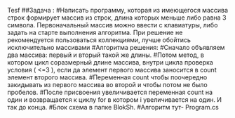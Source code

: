 Tesf
##Задача :
#Написать программу, которая из имеющегося массива строк формирует массив из строк, длина которых меньше либо равна 3 символа. Первоначальный массив можно ввести с клавиатуры, либо задать на старте выполнения алгоритма. При решение не рекомендуется пользоваться коллекциями, лучше обойтись исключительно массивами
#Алгоритма решения:
#Сначало объявляем два массива: первый и вторый такой же длины. 
#Потом метод, в котором цикл соразмерный длине массива, внутри цикла проверка условия ( <=3 ), 
если да элемент первого массива заносится в count элемент второго массива. 
#Переменная count чтобы поочередно закидывать из первого массива во второй и чтобы потом не было пробелов. 
#После присвоения увеличивается переменная count на один и возвращается к циклу for в котором i увеличивается на один. И так до конца.
#Блок схема в папке BlokSh.
#Алгоритм тут- Program.cs